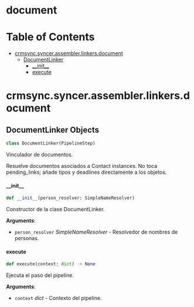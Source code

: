 # document
# Table of Contents

* [crmsync.syncer.assembler.linkers.document](#crmsync.syncer.assembler.linkers.document)
  * [DocumentLinker](#crmsync.syncer.assembler.linkers.document.DocumentLinker)
    * [\_\_init\_\_](#crmsync.syncer.assembler.linkers.document.DocumentLinker.__init__)
    * [execute](#crmsync.syncer.assembler.linkers.document.DocumentLinker.execute)

<a id="crmsync.syncer.assembler.linkers.document"></a>

# crmsync.syncer.assembler.linkers.document

<a id="crmsync.syncer.assembler.linkers.document.DocumentLinker"></a>

## DocumentLinker Objects

```python
class DocumentLinker(PipelineStep)
```

Vinculador de documentos.

Resuelve documentos asociados a Contact instances.
No toca pending_links; añade tipos y deadlines directamente a los objetos.

<a id="crmsync.syncer.assembler.linkers.document.DocumentLinker.__init__"></a>

#### \_\_init\_\_

```python
def __init__(person_resolver: SimpleNameResolver)
```

Constructor de la clase DocumentLinker.

**Arguments**:

- `person_resolver` _SimpleNameResolver_ - Resolvedor de nombres de personas.

<a id="crmsync.syncer.assembler.linkers.document.DocumentLinker.execute"></a>

#### execute

```python
def execute(context: dict) -> None
```

Ejecuta el paso del pipeline.

**Arguments**:

- `context` _dict_ - Contexto del pipeline.


